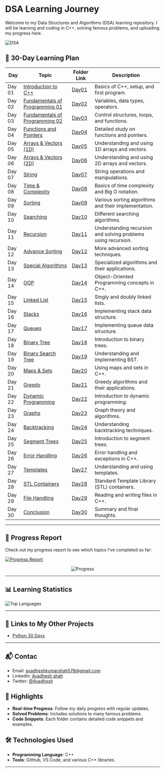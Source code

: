 
# DSA Learning Journey

Welcome to my Data Structures and Algorithms (DSA) learning repository.  I will be learning and coding in C++, solving famous problems, and uploading my progress here.


![DSA](https://via.placeholder.com/900x60.png?text=DSA+Learning+Journey) <!-- Replace with your own banner image -->

## 📅 30-Day Learning Plan

| Day  | Topic                        | Folder Link                                   | Description                                                                 |
|------|------------------------------|----------------------------------------------|-----------------------------------------------------------------------------|
| Day 01 | [Introduction to C++](Day01)          | [Day01](https://github.com/yourusername/DSA_Learning/Day01)         | Basics of C++, setup, and first program.                                   |
| Day 02 | [Fundamentals of Programming 01](Day02) | [Day02](https://github.com/yourusername/DSA_Learning/Day02)         | Variables, data types, operators.                                           |
| Day 03 | [Fundamentals of Programming 02](Day03) | [Day03](https://github.com/yourusername/DSA_Learning/Day03)         | Control structures, loops, and functions.                                  |
| Day 04 | [Functions and Pointers](Day04)        | [Day04](https://github.com/yourusername/DSA_Learning/Day04)         | Detailed study on functions and pointers.                                  |
| Day 05 | [Arrays & Vectors (1D)](Day05)         | [Day05](https://github.com/yourusername/DSA_Learning/Day05)         | Understanding and using 1D arrays and vectors.                             |
| Day 06 | [Arrays & Vectors (2D)](Day06)         | [Day06](https://github.com/yourusername/DSA_Learning/Day06)         | Understanding and using 2D arrays and vectors.                             |
| Day 07 | [String](Day07)                       | [Day07](https://github.com/yourusername/DSA_Learning/Day07)         | String operations and manipulations.                                       |
| Day 08 | [Time & Complexity](Day08)             | [Day08](https://github.com/yourusername/DSA_Learning/Day08)         | Basics of time complexity and Big O notation.                             |
| Day 09 | [Sorting](Day09)                      | [Day09](https://github.com/yourusername/DSA_Learning/Day09)         | Various sorting algorithms and their implementation.                      |
| Day 10 | [Searching](Day10)                    | [Day10](https://github.com/yourusername/DSA_Learning/Day10)         | Different searching algorithms.                                            |
| Day 11 | [Recursion](Day11)                    | [Day11](https://github.com/yourusername/DSA_Learning/Day11)         | Understanding recursion and solving problems using recursion.             |
| Day 12 | [Advance Sorting](Day12)               | [Day12](https://github.com/yourusername/DSA_Learning/Day12)         | More advanced sorting techniques.                                          |
| Day 13 | [Special Algorithms](Day13)            | [Day13](https://github.com/yourusername/DSA_Learning/Day13)         | Specialized algorithms and their applications.                            |
| Day 14 | [OOP](Day14)                          | [Day14](https://github.com/yourusername/DSA_Learning/Day14)         | Object-Oriented Programming concepts in C++.                               |
| Day 15 | [Linked List](Day15)                  | [Day15](https://github.com/yourusername/DSA_Learning/Day15)         | Singly and doubly linked lists.                                            |
| Day 16 | [Stacks](Day16)                       | [Day16](https://github.com/yourusername/DSA_Learning/Day16)         | Implementing stack data structure.                                         |
| Day 17 | [Queues](Day17)                       | [Day17](https://github.com/yourusername/DSA_Learning/Day17)         | Implementing queue data structure.                                         |
| Day 18 | [Binary Tree](Day18)                  | [Day18](https://github.com/yourusername/DSA_Learning/Day18)         | Introduction to binary trees.                                              |
| Day 19 | [Binary Search Tree](Day19)            | [Day19](https://github.com/yourusername/DSA_Learning/Day19)         | Understanding and implementing BST.                                        |
| Day 20 | [Maps & Sets](Day20)                  | [Day20](https://github.com/yourusername/DSA_Learning/Day20)         | Using maps and sets in C++.                                                |
| Day 21 | [Greedy](Day21)                       | [Day21](https://github.com/yourusername/DSA_Learning/Day21)         | Greedy algorithms and their applications.                                  |
| Day 22 | [Dynamic Programming](Day22)           | [Day22](https://github.com/yourusername/DSA_Learning/Day22)         | Introduction to dynamic programming.                                       |
| Day 23 | [Graphs](Day23)                       | [Day23](https://github.com/yourusername/DSA_Learning/Day23)         | Graph theory and algorithms.                                               |
| Day 24 | [Backtracking](Day24)                  | [Day24](https://github.com/yourusername/DSA_Learning/Day24)         | Understanding backtracking techniques.                                     |
| Day 25 | [Segment Trees](Day25)                 | [Day25](https://github.com/yourusername/DSA_Learning/Day25)         | Introduction to segment trees.                                             |
| Day 26 | [Error Handling](Day26)                | [Day26](https://github.com/yourusername/DSA_Learning/Day26)         | Error handling and exceptions in C++.                                      |
| Day 27 | [Templates](Day27)                    | [Day27](https://github.com/yourusername/DSA_Learning/Day27)         | Understanding and using templates.                                         |
| Day 28 | [STL Containers](Day28)                | [Day28](https://github.com/yourusername/DSA_Learning/Day28)         | Standard Template Library (STL) containers.                                |
| Day 29 | [File Handling](Day29)                 | [Day29](https://github.com/yourusername/DSA_Learning/Day29)         | Reading and writing files in C++.                                          |
| Day 30 | [Conclusion](Day30)                   | [Day30](https://github.com/yourusername/DSA_Learning/Day30)         | Summary and final thoughts.                                                |

---
## 🚀 Progress Report

Check out my progress report to see which topics I've completed so far:

[![Progress Report](https://progress-bar.dev/6/?scale=30&title=DSA%20Progress&width=700&color=5d5d6e&suffix=%20days)](https://github.com/avadheshgithub/DSA-Learning)


<p align="center">
  <img src="https://img.shields.io/static/v1?label=Progress&message=6%2F30&color=brightgreen" alt="Progress">
</p>

---
## 📊 Learning Statistics

![Top Languages](https://github-readme-stats.vercel.app/api/top-langs/?username=avadheshgithub&layout=compact&theme=radical)

---
## 🔗 Links to My Other Projects
- [Python 30 Days](https://github.com/avadheshgithub/python-30days)
---
## 📬 Contac
- Email: avadheshkumarshah578@gmail.com
- LinkedIn: [Avadhesh shah](https://linkedin.com/in/avadhesh-kumar-shah)
- Twitter: [@Avadhesh](https://twitter.com/Avadhesh-shah)


## 🌟 Highlights
- **Real-time Progress**: Follow my daily progress with regular updates.
- **Solved Problems**: Includes solutions to many famous problems.
- **Code Snippets**: Each folder contains detailed code snippets and examples.


## 🛠 Technologies Used
- **Programming Language**: C++
- **Tools**: GitHub, VS Code, and various C++ libraries.

---


